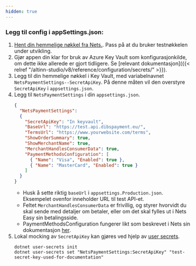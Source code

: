 ```yaml
---
hidden: true
---
```


### Legg til config i appSettings.json:

1. [Hent din hemmelige nøkkel fra Nets.](https://developer.nexigroup.com/nexi-checkout/en-EU/docs/access-your-integration-keys/). Pass på at du bruker testnøkkelen under utvikling.
2. Gjør appen din klar for bruk av Azure Key Vault som konfigurasjonkilde, om dette ikke allerede er gjort tidligere. Se [relevant dokumentasjon]({{< relref "/altinn-studio/v8/reference/configuration/secrets/" >}}).
3. Legg til din hemmelige nøkkel i Key Vault, med variabelnavnet `NetsPaymentSettings--SecretApiKey`. På denne måten vil den overstyre `SecretApiKey` i `appsettings.json`. 
4. Legg til `NetsPaymentSettings` i din `appsettings.json`.
    ```json
    {
      "NetsPaymentSettings": 
      {
        "SecretApiKey": "In keyvault",
        "BaseUrl": "https://test.api.dibspayment.eu/",
        "TermsUrl": "https://www.yourwebsite.com/terms",
        "ShowOrderSummary": true,
        "ShowMerchantName": true,
        "MerchantHandlesConsumerData": true,
        "PaymentMethodsConfiguration": [
          { "Name": "Visa", "Enabled": true },
          { "Name": "MasterCard", "Enabled": true }
        ]
      }
    }
    ```
    - Husk å sette riktig `baseUrl` i `appsettings.Production.json`. Eksempelet ovenfor inneholder URL til test API-et.
    - Feltet `MerchantHandlesConsumerData` er frivillig, og styrer hvorvidt du skal sende med detaljer om betaler, eller om det skal fylles ut i Nets Easy sin betalingsside.
    - PaymentMethodsConfiguration fungerer likt som beskrevet i Nets sin dokumentasjon [her](https://developer.nexigroup.com/nexi-checkout/en-EU/api/payment-v1/#v1-payments-post-body-paymentmethodsconfiguration-name).
5. Lokal mocking av `SecretApiKey` kan gjøres ved hjelp av [user secrets](https://learn.microsoft.com/en-us/aspnet/core/security/app-secrets?view=aspnetcore-8.0&tabs=windows).
   ```
   dotnet user-secrets init
   dotnet user-secrets set "NetsPaymentSettings:SecretApiKey" "test-secret-key-used-for-documentation"
